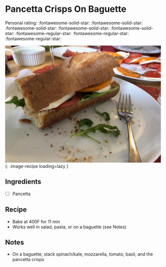 <!-- Do not modify sections with "AUTO-*". They are updated by make.py -->

# Pancetta Crisps On Baguette

<!-- rating=2; (User can specify rating on scale of 1-5) -->
<!-- AUTO-UserRating -->
Personal rating: :fontawesome-solid-star: :fontawesome-solid-star: :fontawesome-solid-star: :fontawesome-solid-star: :fontawesome-solid-star: :fontawesome-regular-star: :fontawesome-regular-star: :fontawesome-regular-star:
<!-- /AUTO-UserRating -->

<!-- name_image=pancetta_crisps_on_baguette.jpeg; (User can specify image name if multiple exist) -->
<!-- AUTO-Image -->
![pancetta_crisps_on_baguette.jpeg](./pancetta_crisps_on_baguette.jpeg){: .image-recipe loading=lazy }
<!-- /AUTO-Image -->

## Ingredients

* [ ] Pancetta

## Recipe

* Bake at 400F for 11 min
* Works well in salad, pasta, or on a baguette (see Notes)

## Notes

* On a baguette, stack spinach/kale, mozzarella, tomato, basil, and the pancetta crisps
